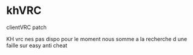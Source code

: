 # khVRC
clientVRC patch


KH vrc nes pas dispo pour le moment     nous somme a la recherche d une faille sur easy anti cheat 
